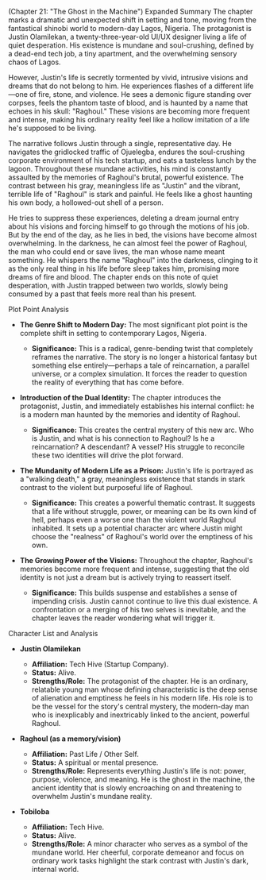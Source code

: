 (Chapter 21: "The Ghost in the Machine")
Expanded Summary
The chapter marks a dramatic and unexpected shift in setting and tone, moving from the fantastical shinobi world to modern-day Lagos, Nigeria. The protagonist is Justin Olamilekan, a twenty-three-year-old UI/UX designer living a life of quiet desperation. His existence is mundane and soul-crushing, defined by a dead-end tech job, a tiny apartment, and the overwhelming sensory chaos of Lagos.

However, Justin's life is secretly tormented by vivid, intrusive visions and dreams that do not belong to him. He experiences flashes of a different life—one of fire, stone, and violence. He sees a demonic figure standing over corpses, feels the phantom taste of blood, and is haunted by a name that echoes in his skull: "Raghoul." These visions are becoming more frequent and intense, making his ordinary reality feel like a hollow imitation of a life he's supposed to be living.

The narrative follows Justin through a single, representative day. He navigates the gridlocked traffic of Ojuelegba, endures the soul-crushing corporate environment of his tech startup, and eats a tasteless lunch by the lagoon. Throughout these mundane activities, his mind is constantly assaulted by the memories of Raghoul's brutal, powerful existence. The contrast between his gray, meaningless life as "Justin" and the vibrant, terrible life of "Raghoul" is stark and painful. He feels like a ghost haunting his own body, a hollowed-out shell of a person.

He tries to suppress these experiences, deleting a dream journal entry about his visions and forcing himself to go through the motions of his job. But by the end of the day, as he lies in bed, the visions have become almost overwhelming. In the darkness, he can almost feel the power of Raghoul, the man who could end or save lives, the man whose name meant something. He whispers the name "Raghoul" into the darkness, clinging to it as the only real thing in his life before sleep takes him, promising more dreams of fire and blood. The chapter ends on this note of quiet desperation, with Justin trapped between two worlds, slowly being consumed by a past that feels more real than his present.

Plot Point Analysis
*   **The Genre Shift to Modern Day:** The most significant plot point is the complete shift in setting to contemporary Lagos, Nigeria.
    *   **Significance:** This is a radical, genre-bending twist that completely reframes the narrative. The story is no longer a historical fantasy but something else entirely—perhaps a tale of reincarnation, a parallel universe, or a complex simulation. It forces the reader to question the reality of everything that has come before.

*   **Introduction of the Dual Identity:** The chapter introduces the protagonist, Justin, and immediately establishes his internal conflict: he is a modern man haunted by the memories and identity of Raghoul.
    *   **Significance:** This creates the central mystery of this new arc. Who is Justin, and what is his connection to Raghoul? Is he a reincarnation? A descendant? A vessel? His struggle to reconcile these two identities will drive the plot forward.

*   **The Mundanity of Modern Life as a Prison:** Justin's life is portrayed as a "walking death," a gray, meaningless existence that stands in stark contrast to the violent but purposeful life of Raghoul.
    *   **Significance:** This creates a powerful thematic contrast. It suggests that a life without struggle, power, or meaning can be its own kind of hell, perhaps even a worse one than the violent world Raghoul inhabited. It sets up a potential character arc where Justin might choose the "realness" of Raghoul's world over the emptiness of his own.

*   **The Growing Power of the Visions:** Throughout the chapter, Raghoul's memories become more frequent and intense, suggesting that the old identity is not just a dream but is actively trying to reassert itself.
    *   **Significance:** This builds suspense and establishes a sense of impending crisis. Justin cannot continue to live this dual existence. A confrontation or a merging of his two selves is inevitable, and the chapter leaves the reader wondering what will trigger it.

Character List and Analysis
*   **Justin Olamilekan**
    *   **Affiliation:** Tech Hive (Startup Company).
    *   **Status:** Alive.
    *   **Strengths/Role:** The protagonist of the chapter. He is an ordinary, relatable young man whose defining characteristic is the deep sense of alienation and emptiness he feels in his modern life. His role is to be the vessel for the story's central mystery, the modern-day man who is inexplicably and inextricably linked to the ancient, powerful Raghoul.

*   **Raghoul (as a memory/vision)**
    *   **Affiliation:** Past Life / Other Self.
    *   **Status:** A spiritual or mental presence.
    *   **Strengths/Role:** Represents everything Justin's life is not: power, purpose, violence, and meaning. He is the ghost in the machine, the ancient identity that is slowly encroaching on and threatening to overwhelm Justin's mundane reality.

*   **Tobiloba**
    *   **Affiliation:** Tech Hive.
    *   **Status:** Alive.
    *   **Strengths/Role:** A minor character who serves as a symbol of the mundane world. Her cheerful, corporate demeanor and focus on ordinary work tasks highlight the stark contrast with Justin's dark, internal world.